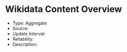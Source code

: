 Wikidata Content Overview
=======

* Type: Aggregate
* Source:
* Update Interval:
* Reliability:
* Description:
